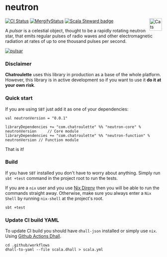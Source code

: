 # neutron

[![CI Status](https://github.com/cr-org/neutron/workflows/Scala/badge.svg)](https://github.com/cr-org/neutron/actions)
[![MergifyStatus](https://img.shields.io/endpoint.svg?url=https://gh.mergify.io/badges/cr-org/neutron&style=flat)](https://mergify.io)
[![Scala Steward badge](https://img.shields.io/badge/Scala_Steward-helping-brightgreen.svg?style=flat&logo=data:image/png;base64,iVBORw0KGgoAAAANSUhEUgAAAA4AAAAQCAMAAAARSr4IAAAAVFBMVEUAAACHjojlOy5NWlrKzcYRKjGFjIbp293YycuLa3pYY2LSqql4f3pCUFTgSjNodYRmcXUsPD/NTTbjRS+2jomhgnzNc223cGvZS0HaSD0XLjbaSjElhIr+AAAAAXRSTlMAQObYZgAAAHlJREFUCNdNyosOwyAIhWHAQS1Vt7a77/3fcxxdmv0xwmckutAR1nkm4ggbyEcg/wWmlGLDAA3oL50xi6fk5ffZ3E2E3QfZDCcCN2YtbEWZt+Drc6u6rlqv7Uk0LdKqqr5rk2UCRXOk0vmQKGfc94nOJyQjouF9H/wCc9gECEYfONoAAAAASUVORK5CYII=)](https://scala-steward.org)
<a href="https://typelevel.org/cats/"><img src="https://typelevel.org/cats/img/cats-badge.svg" height="40px" align="right" alt="Cats friendly" /></a>

A *pulsar* is a celestial object, thought to be a rapidly rotating neutron star, that emits regular pulses of radio waves and other electromagnetic radiation at rates of up to one thousand pulses per second.

[![pulsar](https://www.jpl.nasa.gov/spaceimages/images/largesize/PIA18845_hires.jpg "An accreting pulsar. Credit NASA/JPL-Caltech")](https://www.jpl.nasa.gov/spaceimages/?search=pulsar&category=#submit)

### Disclaimer   
**Chatroulette** uses this library in production as a base of the whole platform.      
However, this library is in active development so if you want to use it **do it at your own risk**. 

### Quick start
If you are using `SBT` just add it as one of your dependencies:
```
val neutronVersion = "0.0.1"

libraryDependencies += "com.chatroulette" %% "neutron-core" % neutronVersion     // Core module
libraryDependencies += "com.chatroulette" %% "neutron-function" % neutronVersion // Function module
```

That is it!

### Build
If you have `SBT` installed you don't have to worry about anything. Simply run `sbt +test` command in the project root to run the tests. 

If you are a `nix` user and you use [Nix Direnv](https://github.com/nix-community/nix-direnv) then you will be able to run the commands straight away. 
Otherwise, make sure you always enter a `Nix Shell` by running `nix-shell` at the project's root.

```
sbt +test
```

### Update CI build YAML
To update CI build you should have `dhall-json` installed or simply use `nix`.
Using [Github Actions Dhall](https://github.com/regadas/github-actions-dhall).

```
cd .github/workflows
dhall-to-yaml --file scala.dhall > scala.yml
```

